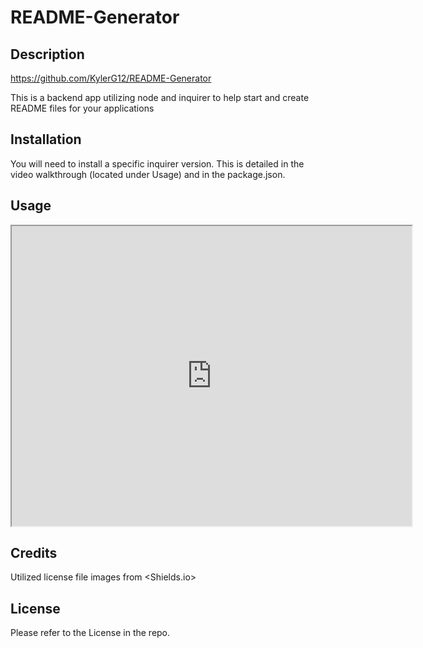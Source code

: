 # README-Generator

## Description
https://github.com/KylerG12/README-Generator

This is a backend app utilizing node and inquirer to help start and create README files for your applications

## Installation

You will need to install a specific inquirer version. This is detailed in the video walkthrough (located under Usage) and in the package.json.

## Usage

<iframe src="https://drive.google.com/file/d/1YNhrBfMMZ0u5jdi_c51wTW7mAgA-62HJ/preview" width="640" height="480"></iframe>

## Credits

Utilized license file images from <Shields.io>

## License

Please refer to the License in the repo.